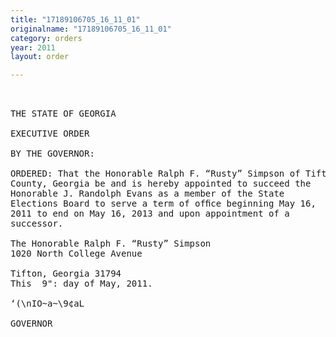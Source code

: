 ```yaml
---
title: "17189106705_16_11_01"
originalname: "17189106705_16_11_01"
category: orders
year: 2011
layout: order

---
```

<pre>
 

THE STATE OF GEORGIA

EXECUTIVE ORDER

BY THE GOVERNOR:

ORDERED: That the Honorable Ralph F. “Rusty” Simpson of Tift
County, Georgia be and is hereby appointed to succeed the
Honorable J. Randolph Evans as a member of the State
Elections Board to serve a term of ofﬁce beginning May 16,
2011 to end on May 16, 2013 and upon appointment of a
successor.

The Honorable Ralph F. “Rusty” Simpson
1020 North College Avenue

Tifton, Georgia 31794
This  9": day of May, 2011.

‘(\nIO~a~\9¢aL

GOVERNOR

</pre>

